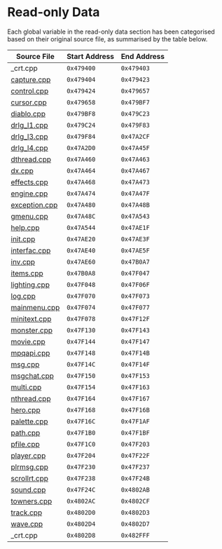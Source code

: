 # Read-only Data

Each global variable in the read-only data section has been categorised based on their original source file, as summarised by the table below.

| Source File                     | Start Address | End Address |
|---------------------------------|---------------|-------------|
| _crt.cpp                        | `0x479400`    | `0x479403`  |
| [capture.cpp](capture.md)       | `0x479404`    | `0x479423`  |
| [control.cpp](control.md)       | `0x479424`    | `0x479657`  |
| [cursor.cpp](cursor.md)         | `0x479658`    | `0x479BF7`  |
| [diablo.cpp](diablo.md)         | `0x479BF8`    | `0x479C23`  |
| [drlg_l1.cpp](drlg_l1.md)       | `0x479C24`    | `0x479F83`  |
| [drlg_l3.cpp](drlg_l3.md)       | `0x479F84`    | `0x47A2CF`  |
| [drlg_l4.cpp](drlg_l4.md)       | `0x47A2D0`    | `0x47A45F`  |
| [dthread.cpp](dthread.md)       | `0x47A460`    | `0x47A463`  |
| [dx.cpp](dx.md)                 | `0x47A464`    | `0x47A467`  |
| [effects.cpp](effects.md)       | `0x47A468`    | `0x47A473`  |
| [engine.cpp](engine.md)         | `0x47A474`    | `0x47A47F`  |
| [exception.cpp](exception.md)   | `0x47A480`    | `0x47A48B`  |
| [gmenu.cpp](gmenu.md)           | `0x47A48C`    | `0x47A543`  |
| [help.cpp](help.md)             | `0x47A544`    | `0x47AE1F`  |
| [init.cpp](init.md)             | `0x47AE20`    | `0x47AE3F`  |
| [interfac.cpp](interfac.md)     | `0x47AE40`    | `0x47AE5F`  |
| [inv.cpp](inv.md)               | `0x47AE60`    | `0x47B0A7`  |
| [items.cpp](items.md)           | `0x47B0A8`    | `0x47F047`  |
| [lighting.cpp](lighting.md)     | `0x47F048`    | `0x47F06F`  |
| [log.cpp](log.md)               | `0x47F070`    | `0x47F073`  |
| [mainmenu.cpp](mainmenu.md)     | `0x47F074`    | `0x47F077`  |
| [minitext.cpp](minitext.md)     | `0x47F078`    | `0x47F12F`  |
| [monster.cpp](monster.md)       | `0x47F130`    | `0x47F143`  |
| [movie.cpp](movie.md)           | `0x47F144`    | `0x47F147`  |
| [mpqapi.cpp](mpqapi.md)         | `0x47F148`    | `0x47F14B`  |
| [msg.cpp](msg.md)               | `0x47F14C`    | `0x47F14F`  |
| [msgchat.cpp](msgchat.md)       | `0x47F150`    | `0x47F153`  |
| [multi.cpp](multi.md)           | `0x47F154`    | `0x47F163`  |
| [nthread.cpp](nthread.md)       | `0x47F164`    | `0x47F167`  |
| [hero.cpp](hero.md)             | `0x47F168`    | `0x47F16B`  |
| [palette.cpp](palette.md)       | `0x47F16C`    | `0x47F1AF`  |
| [path.cpp](path.md)             | `0x47F1B0`    | `0x47F1BF`  |
| [pfile.cpp](pfile.md)           | `0x47F1C0`    | `0x47F203`  |
| [player.cpp](player.md)         | `0x47F204`    | `0x47F22F`  |
| [plrmsg.cpp](plrmsg.md)         | `0x47F230`    | `0x47F237`  |
| [scrollrt.cpp](scrollrt.md)     | `0x47F238`    | `0x47F24B`  |
| [sound.cpp](sound.md)           | `0x47F24C`    | `0x4802AB`  |
| [towners.cpp](towners.md)       | `0x4802AC`    | `0x4802CF`  |
| [track.cpp](track.md)           | `0x4802D0`    | `0x4802D3`  |
| [wave.cpp](wave.md)             | `0x4802D4`    | `0x4802D7`  |
| _crt.cpp                        | `0x4802D8`    | `0x482FFF`  |
